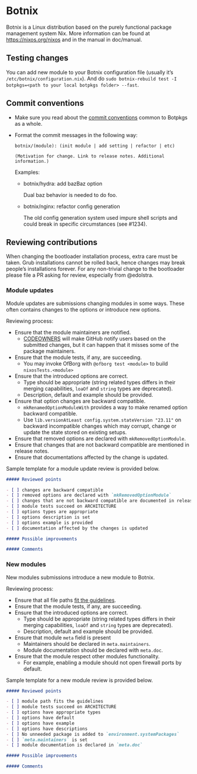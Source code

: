 # Botnix

Botnix is a Linux distribution based on the purely functional package
management system Nix.  More information can be found at
https://nixos.org/nixos and in the manual in doc/manual.

## Testing changes

You can add new module to your Botnix configuration file (usually it’s `/etc/botnix/configuration.nix`). And do `sudo botnix-rebuild test -I botpkgs=<path to your local botpkgs folder> --fast`.

## Commit conventions

- Make sure you read about the [commit conventions](../CONTRIBUTING.md#commit-conventions) common to Botpkgs as a whole.

- Format the commit messages in the following way:

  ```
  botnix/(module): (init module | add setting | refactor | etc)

  (Motivation for change. Link to release notes. Additional information.)
  ```

  Examples:

  * botnix/hydra: add bazBaz option

    Dual baz behavior is needed to do foo.
  * botnix/nginx: refactor config generation

    The old config generation system used impure shell scripts and could break in specific circumstances (see #1234).

## Reviewing contributions

When changing the bootloader installation process, extra care must be taken. Grub installations cannot be rolled back, hence changes may break people’s installations forever. For any non-trivial change to the bootloader please file a PR asking for review, especially from \@edolstra.

### Module updates

Module updates are submissions changing modules in some ways. These often contains changes to the options or introduce new options.

Reviewing process:

- Ensure that the module maintainers are notified.
  - [CODEOWNERS](https://help.github.com/articles/about-codeowners/) will make GitHub notify users based on the submitted changes, but it can happen that it misses some of the package maintainers.
- Ensure that the module tests, if any, are succeeding.
  - You may invoke OfBorg with `@ofborg test <module>` to build `nixosTests.<module>`
- Ensure that the introduced options are correct.
  - Type should be appropriate (string related types differs in their merging capabilities, `loaOf` and `string` types are deprecated).
  - Description, default and example should be provided.
- Ensure that option changes are backward compatible.
  - `mkRenamedOptionModuleWith` provides a way to make renamed option backward compatible.
  - Use `lib.versionAtLeast config.system.stateVersion "23.11"` on backward incompatible changes which may corrupt, change or update the state stored on existing setups.
- Ensure that removed options are declared with `mkRemovedOptionModule`.
- Ensure that changes that are not backward compatible are mentioned in release notes.
- Ensure that documentations affected by the change is updated.

Sample template for a module update review is provided below.

```markdown
##### Reviewed points

- [ ] changes are backward compatible
- [ ] removed options are declared with `mkRemovedOptionModule`
- [ ] changes that are not backward compatible are documented in release notes
- [ ] module tests succeed on ARCHITECTURE
- [ ] options types are appropriate
- [ ] options description is set
- [ ] options example is provided
- [ ] documentation affected by the changes is updated

##### Possible improvements

##### Comments
```

### New modules

New modules submissions introduce a new module to Botnix.

Reviewing process:

- Ensure that all file paths [fit the guidelines](../CONTRIBUTING.md#file-naming-and-organisation).
- Ensure that the module tests, if any, are succeeding.
- Ensure that the introduced options are correct.
  - Type should be appropriate (string related types differs in their merging capabilities, `loaOf` and `string` types are deprecated).
  - Description, default and example should be provided.
- Ensure that module `meta` field is present
  - Maintainers should be declared in `meta.maintainers`.
  - Module documentation should be declared with `meta.doc`.
- Ensure that the module respect other modules functionality.
  - For example, enabling a module should not open firewall ports by default.

Sample template for a new module review is provided below.

```markdown
##### Reviewed points

- [ ] module path fits the guidelines
- [ ] module tests succeed on ARCHITECTURE
- [ ] options have appropriate types
- [ ] options have default
- [ ] options have example
- [ ] options have descriptions
- [ ] No unneeded package is added to `environment.systemPackages`
- [ ] `meta.maintainers` is set
- [ ] module documentation is declared in `meta.doc`

##### Possible improvements

##### Comments
```
